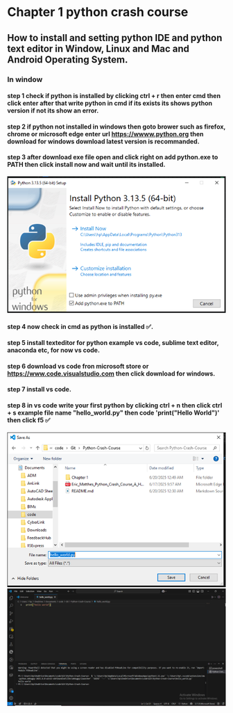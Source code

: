 # Chapter 1 python crash course

## How to install and setting python IDE and python text editor in Window, Linux and Mac and Android Operating System.

### In window 
#### step 1 check if python is installed by clicking ctrl + r then enter cmd then click enter after that write python in cmd if its exists its shows python version if not its show an error.
#### step 2 if python not installed in windows then goto brower such as firefox, chrome or microsoft edge enter url https://wwww.python.org then download for windows download latest version is recommanded.
#### step 3 after download exe file open and click right on add python.exe to PATH then click install now and wait until its installed.
![Screenshoot*Showing*Python*Installetion](Capture.PNG)
#### step 4 now check in cmd as python is installed :white_check_mark:.
#### step 5 install texteditor for python example vs code, sublime text editor, anaconda etc, for now vs code.
#### step 6 download vs code fron microsoft store or https://www.code.visualstudio.com then click download for windows.
#### step 7 install vs code.
#### step 8 in vs code write your first python by clicking ctrl + n then click ctrl + s example file name "hello_world.py" then code 'print("Hello World")' then click f5 :white_check_mark: 
![Creating*python*file*and*saving*python*file](Capture1.PNG)
![Python*source*code*and*its*output](Capture2.PNG)
